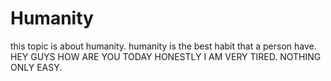 # Humanity
this topic is about humanity.
humanity is the best habit that a person have.
HEY GUYS HOW ARE YOU TODAY HONESTLY I AM VERY TIRED.
NOTHING ONLY EASY.
